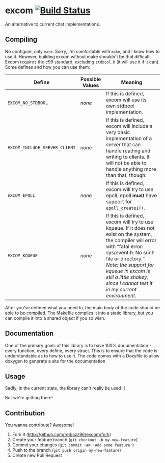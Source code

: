 # excom [![Build Status](https://travis-ci.org/redjazz96/excom.png?branch=master)](https://travis-ci.org/redjazz96/excom)


An alternative to current chat implementations.

## Compiling

No configure, only `make`.  Sorry, I'm comfortable with `make`, and I
know how to use it.  However, building excom without make shouldn't
be that difficult.  Excom requires the c99 standard, excluding
`stdbool.h` (it will use it if it can).  Some defines and how you can
use them:

<table>
  <thead>
    <tr>
      <th>
        Define
      </th>
      <th>
        Possible Values
      </th>
      <th>
        Meaning
      </th>
    </tr>
  </thead>

  <tbody>
    <tr>
      <td><code>EXCOM_NO_STDBOOL</code></td>
      <td><i>none</i></td>
      <td>If this is defined, excom will use its own stdbool implementation.</td>
    </tr>
    <tr>
      <td><code>EXCOM_INCLUDE_SERVER_CLIENT</code></td>
      <td><i>none</i></td>
      <td>If this is defined, excom will include a very basic implementation of a server that can handle reading and writing to clients.  It will not be able to handle anything more than that, though.</td>
    </tr>
    <tr>
      <td><code>EXCOM_EPOLL</code></td>
      <td><i>none</i></td>
      <td>If this is defined, excom will try to use epoll.  epoll <b>must</b> have support for <code>epoll_create1()</code>.</td>
    </tr>
    <tr>
      <td><code>EXCOM_KQUEUE</code></td>
      <td><i>none</i></td>
      <td>If this is defined, excom will try to use kqueue.  If it does not exist on the system, the compiler will error with <q>fatal error: sys/event.h: No such file or directory.</q> <i>Note: the support for kqueue in excom is still a little shakey, since I cannot test it in my current environment.</i></td>
    </tr>
  </tbody>
</table>

After you've defined what you need to, the main body of the code
should be able to be compiled.  The Makefile compiles it into a
static library, but you can compile it into a shared object if you so
wish.

## Documentation

One of the primary goals of this library is to have 100%
documentation - every function, every define, every struct.  This is
to ensure that the code is understandable as to how to use it.  The
code comes with a Doxyfile to allow doxygen to generate a site for the
documentation.

## Usage

Sadly, in the current state, the library can't really be used :(

But we're getting there!

## Contribution

You wanna contribute?  Awesome!

1. Fork it (<http://github.com/redjazz96/excom/fork>)
2. Create your feature branch (`git checkout -b my-new-feature`)
3. Commit your changes (`git commit -am 'Add some feature'`)
4. Push to the branch (`git push origin my-new-feature`)
5. Create new Pull Request
